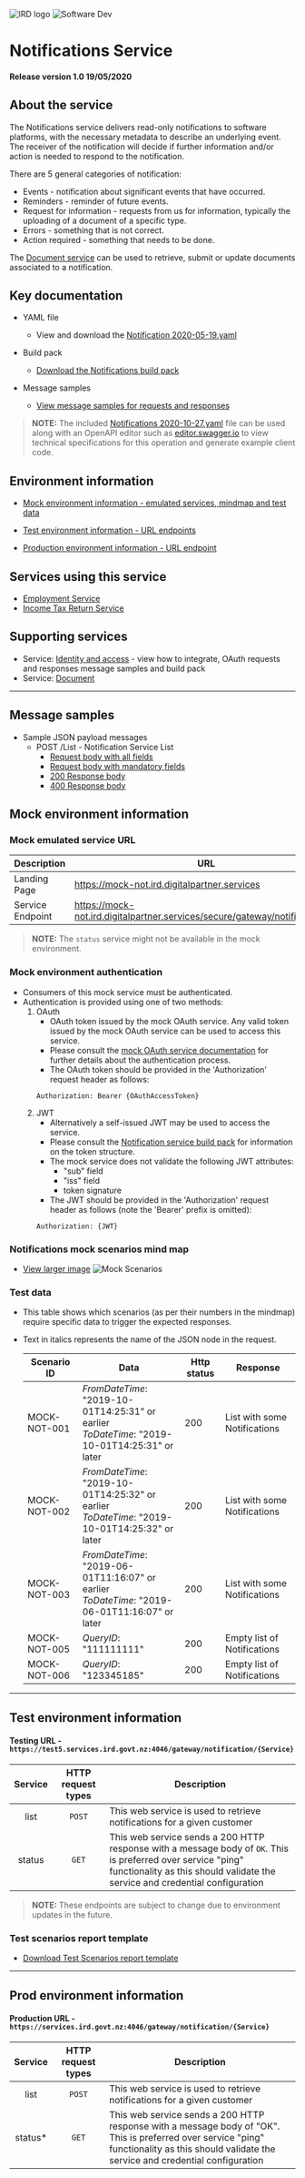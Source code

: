 ![IRD logo](../Images/IRlogo.gif)
![Software Dev](../Images/SoftwareDev.png)

# Notifications Service 

#### Release version 1.0 19/05/2020

## About the service

The Notifications service delivers read-only notifications to software platforms, with the necessary metadata to describe an underlying event. The receiver of the notification will decide if further information and/or action is needed to respond to the notification.

There are 5 general categories of notification:
* Events - notification about significant events that have occurred.
* Reminders - reminder of future events.
* Request for information - requests from us for information, typically the uploading of a document of a specific type.
* Errors - something that is not correct.
* Action required - something that needs to be done.

The [Document service](../Service%20-%20Document/) can be used to retrieve, submit or update documents associated to a notification.  


## Key documentation

- YAML file
	- View and download the [Notification 2020-05-19.yaml](Notification%202020-05-19.yaml)

- Build pack
	- [Download the Notifications build pack](Build%20pack%20-%20Notifications%20v1.pdf)

- Message samples
	- [View message samples for requests and responses](#message-samples)

>**NOTE:** The included [Notifications 2020-10-27.yaml](Notifications%202020-10-27.yaml) file can be used along with an OpenAPI editor such as [editor.swagger.io](https://editor.swagger.io) to view technical specifications for this operation and generate example client code. 


## Environment information

* [Mock environment information - emulated services, mindmap and test data](#mock-environment-information)

* [Test environment information - URL endpoints](#test-environment-information)

* [Production environment information - URL endpoint](#prod-environment-information)


## Services using this service

* [Employment Service](https://github.com/InlandRevenue/Gateway_Services-Returns-and-Information/tree/master/Service%20-%20Payday%20Filing/Employee%20Details)
* [Income Tax Return Service](https://github.com/InlandRevenue/Gateway_Services-Returns-and-Information/blob/master/Service%20-%20Income%20Tax/IncomeTax.md)  

## Supporting services

* Service: [Identity and access](https://github.com/InlandRevenue/Gateway_Services-Access/tree/master/Identity%20and%20Access) - view how to integrate, OAuth requests and responses message samples and build pack
* Service: [Document](../Service%20-%20Document/)

---
<a name="message-samples"></a>
## Message samples

* Sample JSON payload messages
	* POST /List - Notification Service List
		* [Request body with all fields](Sample%20Files/Sample_POST_List_RequestBody.json)
		* [Request body with mandatory fields](Sample%20Files/Sample_POST_List_RequestBody_Mandatory.json)
		* [200 Response body](Sample%20Files/Sample_POST_List_ResponseBody.json)
		* [400 Response body](Sample%20Files/Sample_Error_ResponseBody.json)

<a name="mock-environment-information"></a>
## Mock environment information

### Mock emulated service URL
Description | URL
---|---
 Landing Page | https://mock-not.ird.digitalpartner.services
 Service Endpoint | https://mock-not.ird.digitalpartner.services/secure/gateway/notification/list 

>**NOTE:** The `status` service might not be available in the mock environment.

### Mock environment authentication
   * Consumers of this mock service must be authenticated.
   * Authentication is provided using one of two methods:
     1. OAuth
        * OAuth token issued by the mock OAuth service. Any valid token issued by the mock OAuth service can be used to access this service.
        * Please consult the [mock OAuth service documentation](https://mock-oauth.ird.digitalpartner.services/) for further details about the authentication process.
        * The OAuth token should be provided in the 'Authorization' request header as follows:
        ```
        Authorization: Bearer {OAuthAccessToken}
        ```
     2. JWT
        * Alternatively a self-issued JWT may be used to access the service.
        * Please consult the [Notification service build pack](Build%20pack%20-%20Notifications%20v1.pdf) for information on the token structure.
        * The mock service does not validate the following JWT attributes:
            * "sub" field
            * "iss" field
            * token signature
        * The JWT should be provided in the 'Authorization' request header as follows (note the 'Bearer' prefix is omitted):
        ```
        Authorization: {JWT}
        ```

### Notifications mock scenarios mind map

- [View larger image](images/Notification%20Mock%20Service%20Scenarios.png)
![Mock Scenarios](images/Notification%20Mock%20Service%20Scenarios.png)

### Test data

* This table shows which scenarios (as per their numbers in the mindmap) require specific data to trigger the expected responses.
* Text in italics represents the name of the JSON node in the request.

  Scenario ID | Data | Http status | Response 
    --- | --- | --- | ---
    MOCK-NOT-001 | *FromDateTime*: "2019-10-01T14:25:31" or earlier <br> *ToDateTime*: "2019-10-01T14:25:31" or later | 200 | List with some Notifications
    MOCK-NOT-002 | *FromDateTime*: "2019-10-01T14:25:32" or earlier <br> *ToDateTime*: "2019-10-01T14:25:32" or later | 200 | List with some Notifications
    MOCK-NOT-003 | *FromDateTime*: "2019-06-01T11:16:07" or earlier <br> *ToDateTime*: "2019-06-01T11:16:07" or later | 200 | List with some Notifications
    MOCK-NOT-005 | *QueryID*: "111111111" | 200 | Empty list of Notifications
    MOCK-NOT-006 | *QueryID*: "123345185" | 200 | Empty list of Notifications
	
---
<a name="test-environment-information"></a>
## Test environment information

#### Testing URL - `https://test5.services.ird.govt.nz:4046/gateway/notification/{Service}`
| Service | HTTP request types | Description | 
| :--: | :--: | -- |
| list | `POST` | This web service is used to retrieve notifications for a given customer | 
| status | `GET` | This web service sends a 200 HTTP response with a message body of `OK`. This is preferred over service "ping" functionality as this should validate the service and credential configuration | 

>**NOTE:** These endpoints are subject to change due to environment updates in the future.

### Test scenarios report template

- [Download Test Scenarios report template](Notifications%20Service%20-%20Test%20Scenarios%20Report%20Template.docx)

---
<a name="prod-environment-information"></a>
## Prod environment information


#### Production URL - `https://services.ird.govt.nz:4046/gateway/notification/{Service}`
| Service | HTTP request types | Description | 
| :--: | :--: | -- |
| list | `POST` | This web service is used to retrieve notifications for a given customer | 
| status* | `GET` | This web service sends a 200 HTTP response with a message body of "OK". This is preferred over service "ping" functionality as this should validate the service and credential configuration | 